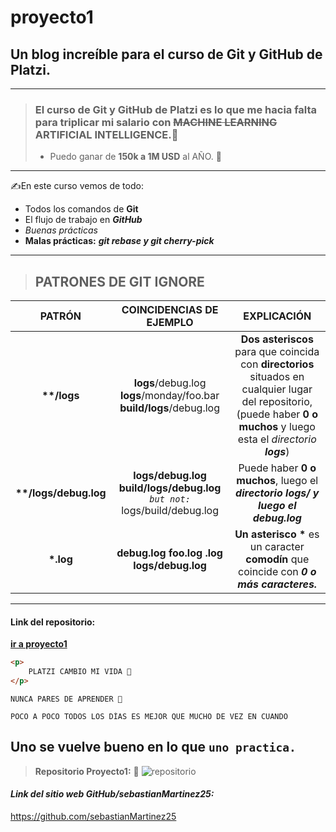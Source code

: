 # proyecto1

## Un blog increíble para el curso de Git y GitHub de Platzi.
---
> ### El curso de Git y GitHub de Platzi es lo que me hacia falta para triplicar mi salario con ~~MACHINE LEARNING~~ ARTIFICIAL INTELLIGENCE.🤖
>- Puedo ganar de **150k a 1M USD** al AÑO. 🤑 
---
✍️En este curso vemos de todo:

* Todos los comandos de **Git**
* El flujo de trabajo en ***GitHub***
* *Buenas prácticas*
* **Malas prácticas:** ***git rebase y git cherry-pick***

***
> ## PATRONES DE GIT IGNORE
| PATRÓN  | COINCIDENCIAS DE EJEMPLO | EXPLICACIÓN |
| :-:  | :----: | :--: |
| **\**/logs** | **logs**/debug.log **logs**/monday/foo.bar **build/logs**/debug.log     | **Dos asteriscos** para que coincida con **directorios** situados en cualquier lugar del repositorio, (puede haber **0 o muchos** y luego esta el *directorio* ***logs***)     |
| **\**/logs/debug.log**     | **logs/debug.log** **build/logs/debug.log** *`but not:`* logs/build/debug.log   | Puede haber **0 o muchos**, luego el ***directorio logs/ y luego el debug.log***  |
| **\*.log** | **debug.log foo.log .log logs/debug.log** | **Un asterisco \*** es un caracter **comodín** que coincide con ***0 o más caracteres.***
___
#### Link del repositorio:
[**ir a proyecto1**](https://github.com/sebastianMartinez25/proyecto1)

```html
<p>
    PLATZI CAMBIO MI VIDA 🙌
</p>
```
    NUNCA PARES DE APRENDER 💚

~~~
POCO A POCO TODOS LOS DÍAS ES MEJOR QUE MUCHO DE VEZ EN CUANDO
~~~
Uno se vuelve bueno en lo que `uno practica.`
---

> **Repositorio Proyecto1:**  📸 
![repositorio](https://i.imgur.com/4dEYFG8.jpg "Home del repositorio proyecto1")

#### ***Link del sitio web GitHub/sebastianMartinez25:***
<https://github.com/sebastianMartinez25>


